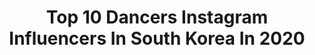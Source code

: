 ---
title: Top 10 Dancers Instagram Influencers In South Korea In 2020
description: >-
  Find top dancers Instagram influencers in South Korea in 2020. Most popular hashtags: #bts #kpop #dance #korean.
platform: Instagram
profiles:
  - username: "young_cho_i"
    fullname: >-
      최 영 🇰🇷  Choi Young
    location: "South Korea"
    followers: 26432
    engagement: 2667
    commentsToLikes: 0.007403
    avatar: "https://instagram.fmru4-1.fna.fbcdn.net/v/t51.2885-19/s320x320/75223575_413519532676434_4155210142519918592_n.jpg?_nc_ht=instagram.fmru4-1.fna.fbcdn.net&_nc_ohc=aPSPmLSBzz4AX9niikH&oh=eda53bbbaac8b98c07bd87ee1f2bff36&oe=5EA55AC6"
    verified: false
    hashtags: "#halseyedit, #havanaclub, #yeji, #kpopstyle"
  - username: "mellinao"
    fullname: >-
      Melina || 멜리나
    location: "South Korea"
    followers: 10756
    engagement: 1518
    commentsToLikes: 0.091179
    avatar: "https://scontent-atl3-1.cdninstagram.com/v/t51.2885-19/s320x320/73480783_432192340795703_8584482629233934336_n.jpg?_nc_ht=scontent-atl3-1.cdninstagram.com&_nc_ohc=VhMGU2xhRCYAX9N_aPp&oh=a3dec2185b9068b555551bb04e1af568&oe=5EB927E8"
    verified: false
    hashtags: "#blackpinkkillthislove, #lisa, #jennie, #kcommunityfestival"
  - username: "rhearaj"
    fullname: >-
      RHEA RAJ 🧞‍♀️
    location: "South Korea"
    followers: 11091
    engagement: 670
    commentsToLikes: 0.127833
    avatar: "https://scontent-lht6-1.cdninstagram.com/v/t51.2885-19/s320x320/91475558_2411859515727317_7413369017550766080_n.jpg?_nc_ht=scontent-lht6-1.cdninstagram.com&_nc_ohc=BZajg7iPPdUAX_0SZyM&oh=1346a6abc0ce47d7a213c69e7ca22c23&oe=5EBA4092"
    verified: true
    hashtags: ""
  - username: "jiminize.d"
    fullname: >-
      BTS JIMIN🐣
    location: "South Korea"
    followers: 89120
    engagement: 567
    commentsToLikes: 0.022637
    avatar: "https://scontent-lhr8-1.cdninstagram.com/v/t51.2885-19/s320x320/79438255_474352539943539_6708060603577008128_n.jpg?_nc_ht=scontent-lhr8-1.cdninstagram.com&_nc_ohc=JgaThy0FXC4AX8DvJcw&oh=e728bd511da4cd7797f50e6d2dffc677&oe=5EBC45C5"
    verified: false
    hashtags: "#junghoseok, #btsjungkook, #bangtan, #taehyung"
  - username: "insunlee_"
    fullname: >-
      이인선 (insun lee)
    location: "South Korea"
    followers: 7328
    engagement: 2308
    commentsToLikes: 0.023667
    avatar: "https://scontent-lhr8-1.cdninstagram.com/v/t51.2885-19/s320x320/71102863_420042005383257_1476380400816226304_n.jpg?_nc_ht=scontent-lhr8-1.cdninstagram.com&_nc_ohc=7deSZUIn7vIAX_byDww&oh=4686c35e7f5263b08dfa963c404baa56&oe=5EBADA8E"
    verified: false
    hashtags: "#kualalumpur, #coloronme, #bboy, #thailand"
  - username: "yoon6photo"
    fullname: >-
      Yoon6photo | Balletphotography
    location: "South Korea"
    followers: 22493
    engagement: 967
    commentsToLikes: 0.018302
    avatar: "https://scontent-lhr8-1.cdninstagram.com/v/t51.2885-19/s320x320/79737954_1644101655732321_1663789499185889280_n.jpg?_nc_ht=scontent-lhr8-1.cdninstagram.com&_nc_ohc=Iu6ZAmzMPeYAX890XLr&oh=303484a10728de55c32c21f509809463&oe=5EB96CD3"
    verified: false
    hashtags: "#bloom, #sangeunlee, #yoon6photo"
  - username: "immeari"
    fullname: >-
      Natalia
    location: "South Korea"
    followers: 7457
    engagement: 2858
    commentsToLikes: 0.020682
    avatar: "https://scontent-ams4-1.cdninstagram.com/v/t51.2885-19/s320x320/90336543_2592965401023530_8270327289317687296_n.jpg?_nc_ht=scontent-ams4-1.cdninstagram.com&_nc_ohc=xeXBCky8yYAAX9yTCFL&oh=3d6b98ad2a3b10c270a281fc80bf28d7&oe=5EBB0BC9"
    verified: false
    hashtags: "#girl, #cornelia, #nierautomata2b, #pga"
  - username: "yeshaesunglee"
    fullname: >-
      Haesung Lee (이해성)
    location: "South Korea"
    followers: 17494
    engagement: 1189
    commentsToLikes: 0.013932
    avatar: "https://scontent-ams4-1.cdninstagram.com/v/t51.2885-19/s320x320/81573106_443743526503481_7234546997619851264_n.jpg?_nc_ht=scontent-ams4-1.cdninstagram.com&_nc_ohc=d4BTQCiXmesAX8YDXMP&oh=606c6f7ff6a1394b3e36e48ba25cfd48&oe=5EB86F91"
    verified: false
    hashtags: "#cyan, #kangdaniel, #2020, #calvinklein"
  - username: "przemyslawkrompiec"
    fullname: >-
      Przem | Polche | 프셰므스와브 | 폴최
    location: "South Korea"
    followers: 26203
    engagement: 289
    commentsToLikes: 0.046196
    avatar: "https://scontent-lhr8-1.cdninstagram.com/v/t51.2885-19/s320x320/53416965_2188450994740926_619648984926912512_n.jpg?_nc_ht=scontent-lhr8-1.cdninstagram.com&_nc_ohc=Wpib7o4VREwAX_9HSq4&oh=cf2634801b4f447c9d361db81a5855f5&oe=5EBAA31B"
    verified: false
    hashtags: "#mymomsays, #seoul, #polche, #bijongsang"
  - username: "hyeonseeeok_"
    fullname: >-
      송현석 (Theo Song)🇰🇷
    location: "South Korea"
    followers: 16487
    engagement: 614
    commentsToLikes: 0.023486
    avatar: "https://scontent-lhr8-1.cdninstagram.com/v/t51.2885-19/s320x320/50000150_241141943454207_1593284905192652800_n.jpg?_nc_ht=scontent-lhr8-1.cdninstagram.com&_nc_ohc=Xu4vhORukpUAX8N18-y&oh=e73c705b6344e371fc9c8bb13ea534fe&oe=5EBB4E7D"
    verified: false
    hashtags: "#netflix, #staysafe, #tb, #saturday"
---